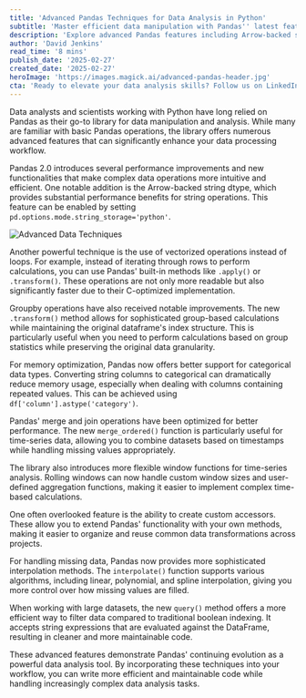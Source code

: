 ```yaml
---
title: 'Advanced Pandas Techniques for Data Analysis in Python'
subtitle: 'Master efficient data manipulation with Pandas'' latest features'
description: 'Explore advanced Pandas features including Arrow-backed strings, optimized groupby operations, and sophisticated time-series analysis tools. Learn how to leverage these capabilities for more efficient data processing and analysis in Python.'
author: 'David Jenkins'
read_time: '8 mins'
publish_date: '2025-02-27'
created_date: '2025-02-27'
heroImage: 'https://images.magick.ai/advanced-pandas-header.jpg'
cta: 'Ready to elevate your data analysis skills? Follow us on LinkedIn for daily tips, tutorials, and updates on the latest Python and Pandas developments that will transform your data analysis workflow.'
---
```


Data analysts and scientists working with Python have long relied on Pandas as their go-to library for data manipulation and analysis. While many are familiar with basic Pandas operations, the library offers numerous advanced features that can significantly enhance your data processing workflow.

Pandas 2.0 introduces several performance improvements and new functionalities that make complex data operations more intuitive and efficient. One notable addition is the Arrow-backed string dtype, which provides substantial performance benefits for string operations. This feature can be enabled by setting `pd.options.mode.string_storage='python'`.

![Advanced Data Techniques](https://i.magick.ai/3475892735894_img.webp)

Another powerful technique is the use of vectorized operations instead of loops. For example, instead of iterating through rows to perform calculations, you can use Pandas' built-in methods like `.apply()` or `.transform()`. These operations are not only more readable but also significantly faster due to their C-optimized implementation.

Groupby operations have also received notable improvements. The new `.transform()` method allows for sophisticated group-based calculations while maintaining the original dataframe's index structure. This is particularly useful when you need to perform calculations based on group statistics while preserving the original data granularity.

For memory optimization, Pandas now offers better support for categorical data types. Converting string columns to categorical can dramatically reduce memory usage, especially when dealing with columns containing repeated values. This can be achieved using `df['column'].astype('category')`.

Pandas' merge and join operations have been optimized for better performance. The new `merge_ordered()` function is particularly useful for time-series data, allowing you to combine datasets based on timestamps while handling missing values appropriately.

The library also introduces more flexible window functions for time-series analysis. Rolling windows can now handle custom window sizes and user-defined aggregation functions, making it easier to implement complex time-based calculations.

One often overlooked feature is the ability to create custom accessors. These allow you to extend Pandas' functionality with your own methods, making it easier to organize and reuse common data transformations across projects.

For handling missing data, Pandas now provides more sophisticated interpolation methods. The `interpolate()` function supports various algorithms, including linear, polynomial, and spline interpolation, giving you more control over how missing values are filled.

When working with large datasets, the new `query()` method offers a more efficient way to filter data compared to traditional boolean indexing. It accepts string expressions that are evaluated against the DataFrame, resulting in cleaner and more maintainable code.

These advanced features demonstrate Pandas' continuing evolution as a powerful data analysis tool. By incorporating these techniques into your workflow, you can write more efficient and maintainable code while handling increasingly complex data analysis tasks.